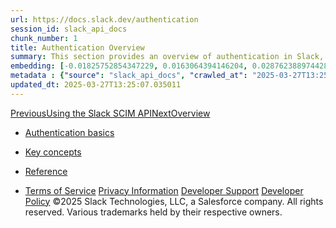 ```yaml
---
url: https://docs.slack.dev/authentication
session_id: slack_api_docs
chunk_number: 1
title: Authentication Overview
summary: This section provides an overview of authentication in Slack, including basics, key concepts, and reference materials.
embedding: [-0.01825752854347229, 0.0163064394146204, 0.028762388974428177, -0.0190327949821949, 0.01973053440451622, 0.00017695863789413124, -0.020273221656680107, 0.011344734579324722, 0.0005136140971444547, -0.009858806617558002, -0.012843582779169083, -0.019123241305351257, -0.06155616417527199, 0.04677441716194153, 0.019187847152352333, 0.03333646431565285, -0.0249506626278162, 0.04018465057015419, -0.01970469206571579, 0.04519804194569588, 0.04553398862481117, 0.05783488601446152, -0.0226507056504488, 0.081402987241745, -0.03992622718214989, -0.026462431997060776, -0.02677253820002079, 0.029511814936995506, -0.022082176059484482, -0.003747121663764119, -0.01342503260821104, -0.03819480165839195, -0.005901716649532318, 0.00025135595933534205, 0.013657612726092339, 0.033233094960451126, 0.004367335233837366, 0.06093595176935196, 0.02612648345530033, -0.01681036315858364, -0.04044307395815849, -0.001401132787577808, -0.018826056271791458, 0.026436589658260345, -0.02907249704003334, -0.014251983724534512, 0.006970938760787249, -0.0063636465929448605, -0.013877271674573421, 0.02168162167072296, -0.04837663471698761, -0.004990778397768736, 0.0072616636753082275, 0.042717188596725464, -0.009936333633959293, -0.01056300662457943, 0.0005875066854059696, 0.001831567264162004, -0.03723863884806633, 0.0010151147143915296, 0.026565801352262497, -0.04519804194569588, -0.019769297912716866, 0.009031855501234531, -0.025015268474817276, -0.0074037956073880196, 0.024162475019693375, 0.006660832092165947, 0.0003769329923670739, 0.011906802654266357, 0.06729313731193542, 0.012359041720628738, -0.03770379722118378, 0.02032490447163582, 0.010349809192121029, -0.018386738374829292, -0.018735608085989952, 0.07473570108413696, 0.007203518413007259, -0.0314241386950016, -0.025144478306174278, -0.014717143960297108, -0.015337357297539711, -0.015014328993856907, -0.06801672279834747, 0.058403413742780685, -0.053906869143247604, -0.02500234730541706, 0.013308743014931679, 0.013308743014931679, 0.005307345651090145, -0.01948503404855728, -0.02479560859501362, 0.0229478906840086, 0.06331343948841095, -0.036825161427259445, -0.04522388428449631, -0.0029201707802712917, 0.012178145349025726, 0.08000750839710236, 0.04535309597849846, -0.042200345546007156, -0.0516069121658802, -0.04814405366778374, 0.014613774605095387, -0.01520814560353756, 0.02982192113995552, 0.01740473508834839, -0.014148615300655365, -0.036876846104860306, -0.14140862226486206, -0.00026346949744038284, -0.00352746294811368, -0.01683620549738407, -0.015944648534059525, -0.03150166571140289, -0.01683620549738407, 0.006841727532446384, 0.002446935046464205, -0.02752196416258812, -0.028762388974428177, -0.014600853435695171, 0.03990038484334946, 0.00044052908197045326, 0.007365032564848661, -0.044319406151771545, -0.01563454233109951, -0.005727281793951988, -0.07334021478891373, -0.015104777179658413, 0.06419207155704498, -0.06093595176935196, 0.047342944890260696, -0.024614714086055756, -0.054010238498449326, 0.0037083583883941174, -0.019743455573916435, -0.018490107730031013, -0.007959403097629547, -0.03354319930076599, 0.012636845000088215, -0.07432222366333008, 0.04103744402527809, 0.0021255225874483585, -0.06703471392393112, -0.05793825536966324, -0.02599727176129818, 0.003272271016612649, -0.059902265667915344, 0.02669501304626465, -0.00638625817373395, -0.010097847320139408, -0.02414955385029316, -0.018270449712872505, -0.04108912870287895, 0.001617561443708837, 0.022986654192209244, 0.04925527051091194, 0.02989944815635681, 0.0030396911315619946, -0.0157120693475008, 0.037471216171979904, 0.0355072095990181, -0.02342597208917141, -0.007061386480927467, -0.025312453508377075, 0.04907437413930893, -0.02315462753176689, -0.04524972662329674, 0.0025696856901049614, -0.03478362783789635, -0.03718695417046547, -0.025661323219537735, -0.011784051544964314, -0.007700981106609106, -0.0355072095990181, 0.0550956130027771, 0.02677253820002079, -0.03767795488238335, -0.023606866598129272, -0.042071133852005005, 0.036153264343738556, -0.04377672076225281, -0.04031386226415634, -0.028607336804270744, 0.023593945428729057, -0.025842219591140747, 0.013211834244430065, -0.0038343393243849277, 0.007991706021130085, 0.019110320135951042, 0.021423200145363808, 0.01112507563084364, -0.025312453508377075, 0.00888972356915474, -0.009380725212395191, 0.014755907468497753, -0.006392718758434057, -0.019963113591074944, -0.012158764526247978, 0.010382111184298992, 0.007571770343929529, 0.05085748806595802, -0.024640556424856186, 0.02672085538506508, 0.0015860662097111344, 0.004764659330248833, 0.015699148178100586, -0.04770473763346672, -0.044913776218891144, 0.011247825808823109, -0.018787292763590813, 0.010627612471580505, 0.004186439327895641, -0.08031761646270752, 0.010491941124200821, 0.013269979506731033, -0.015996333211660385, -0.0030881452839821577, 0.01453624852001667, -0.025532113388180733, 0.05959215760231018, 0.01833505369722843, -0.01640980876982212, 0.05196870118379593, 0.03364656865596771, 0.032509513199329376, -0.015944648534059525, 0.026514116674661636, -0.021190619096159935, 0.034473519772291183, 0.036773476749658585, -0.00036118540447205305, -0.022818678990006447, 0.0403655469417572, -0.04018465057015419, 0.025131558999419212, -0.008424563333392143, 0.017740683630108833, -0.003511311486363411, -0.009852346032857895, -0.027780385687947273, 0.01603509671986103, 0.0608842670917511, 0.026294458657503128, 0.01887774094939232, -0.004977857228368521, -0.03499036654829979, 0.019123241305351257, 0.05592256039381027, 0.016965417191386223, 0.03889254108071327, 0.0019058636389672756, 0.004942324478179216, -0.009451791644096375, -0.0305713452398777, 0.00623766565695405, 0.03698021546006203, 0.030028657987713814, 0.014058167114853859, -0.012042474001646042, -0.023141706362366676, -0.04749799892306328, -0.002232121769338846, -0.029460130259394646, 0.012714372016489506, -0.017740683630108833, -0.01416153647005558, -0.024356290698051453, -0.016099702566862106, -0.025661323219537735, 0.03889254108071327, 0.03899591043591499, -0.019872667267918587, 0.00797878485172987, -0.005966322496533394, 0.019510874524712563, 0.006521929986774921, -0.05031479895114899, 0.028710706159472466, 0.0019203999545425177, -0.03214772045612335, -0.022637784481048584, 0.013696376234292984, -0.004044307395815849, 0.011196141131222248, 0.04072733595967293, -0.047136206179857254, -0.001896172878332436, -0.004877718631178141, 0.005588379688560963, 0.05044401064515114, 0.02752196416258812, 0.006208593025803566, -0.015518252737820148, 0.03726448118686676, 0.04248460754752159, 0.028710706159472466, 0.010491941124200821, 0.015298593789339066, 0.0015618391335010529, 0.009025394916534424, 0.015389041043817997, -0.003743891604244709, 0.002170746447518468, 0.04165765643119812, 0.01036272943019867, 0.0040572285652160645, 0.03341398760676384, -0.016215993091464043, -0.0033659490291029215, 0.023916974663734436, -0.027702858671545982, -0.021565331146121025, -0.0023177240509539843, -0.0075523885898292065, 0.02280575782060623, 0.019769297912716866, -0.010569467209279537, -0.013722218573093414, -0.005701439455151558, 0.024666398763656616, -0.014691301621496677, -0.035377997905015945, -0.0035533050540834665, -0.011047548614442348, -0.06310670077800751, -0.032535355538129807, -0.017365971580147743, -0.03225108981132507, 0.08496921509504318, -0.08615795522928238, 0.014704222790896893, 0.02604895643889904, -0.014187377877533436, -0.009826503694057465, 0.036799319088459015, 0.0395127534866333, -0.024886056780815125, 0.023012496531009674, -0.013489638455212116, -0.054733820259571075, -0.03785885125398636, -0.033052198588848114, 0.028865758329629898, 0.04961705952882767, -0.030157869681715965, 0.018942346796393394, -0.005901716649532318, 0.041993606835603714, -0.029201706871390343, -0.036876846104860306, 0.009387185797095299, -0.02072545886039734, -0.0030073882080614567, 0.023438893258571625, -0.0226507056504488, -0.06569091975688934, -0.0005770082934759557, -0.014290747232735157, -0.0712728425860405, -0.008017548359930515, -0.004325341433286667, -0.0054333265870809555, 0.042148660868406296, 0.0034499361645430326, 0.0077397446148097515, -0.05152938514947891, 0.013179531320929527, -0.0037568125408142805, 0.02896912768483162, -0.02642366848886013, 0.013773903250694275, -0.04398345574736595, -0.024240002036094666, 0.019691770896315575, -0.0103885717689991, 0.025609638541936874, 0.03718695417046547, 0.022870363667607307, 0.04067565128207207, 0.016603626310825348, -0.01491096056997776, -0.025015268474817276, 0.03723863884806633, -0.022560257464647293, -0.017288444563746452, 0.00851501151919365, 0.0015222681686282158, 0.018347974866628647, -0.004561151843518019, 0.0019300907151773572, 0.010834350250661373, -0.011822815053164959, 0.018244607374072075, 0.015078934840857983, 0.04982379823923111, 0.02824554592370987, 0.034654416143894196, -0.04920358583331108, 0.05964384227991104, -0.00840518157929182, 0.0017879585502669215, -0.004118603654205799, 0.007184137124568224, -0.06036742404103279, -0.014277826063334942, -0.020673776045441628, 0.012236290611326694, -0.00037006865022704005, 0.004251045174896717, 0.010479019954800606, 0.01943334937095642, -0.04922942817211151, 0.016797441989183426, -0.023891132324934006, 0.011861578561365604, 0.0369543731212616, 0.03623079136013985, 0.03064887225627899, 0.05282149463891983, -0.062279749661684036, 0.01121552288532257, -8.575376705266535e-05, 0.009807121939957142, 0.04021049290895462, 0.010873113758862019, -0.05809330940246582, 0.006415330804884434, -0.03876332938671112, -0.030829766765236855, -0.01066637597978115, 0.05855846777558327, -0.014652538113296032, -0.03486115485429764, -0.010317506268620491, -0.004118603654205799, 0.03132076933979988, -0.016228914260864258, 0.017042944207787514, 0.018994031473994255, -0.005291194189339876, -0.036618422716856, -0.03775548189878464, -0.020544564351439476, 0.012287975288927555, -0.007901258766651154, -0.053183287382125854, -0.009710214100778103, 0.054010238498449326, -0.01777944713830948, -0.0037342007271945477, 0.004703283775597811, 0.024110790342092514, -0.029951132833957672, -0.018089553341269493, -0.017714841291308403, 0.0036211409606039524, 0.052614759653806686, 0.027160171419382095, 0.010672836564481258, -0.007326269056648016, 0.006357186008244753, 0.031708404421806335, -0.00018331824685446918, 0.00843102391809225, -0.013967719860374928, 0.02824554592370987, -0.018916504457592964, 0.003960320260375738, -0.027961280196905136, -0.002440474461764097, 0.005924328695982695, -0.03284545987844467, -0.00961330533027649, -0.029976973310112953, -0.02832307294011116, -0.005804808344691992, 0.04620588943362236, 0.012830661609768867, -0.009593923576176167, 0.012559318915009499, -0.019497955217957497, 0.022831600159406662, 0.042071133852005005, 0.02152656763792038, 0.01898111030459404, 0.021784991025924683, -0.003595298621803522, 0.01745641976594925, -0.021048488095402718, 0.001347833196632564, -0.005084456410259008, -0.01413569413125515, 0.009729595854878426, -0.05354507640004158, 0.02347765676677227, -0.0496429018676281, 0.0033788701985031366, -0.012255672365427017, -0.0014826973201707006, -0.04085654765367508, -0.006744819227606058, 0.07990413904190063, -0.00039409383316524327, 0.0441126674413681, -0.009910491295158863, -0.030907293781638145, -0.0113253528252244, -0.0014197069685906172, 0.004809882957488298, -0.019549638032913208, 0.019265374168753624, 0.010446717031300068, -0.04183855280280113, 0.007565309759229422, -0.014187377877533436, 0.04599915072321892, 0.0025826068595051765, -0.045637357980012894, 0.00989110954105854, 0.016926653683185577, 0.030028657987713814, 0.002674669725820422, -0.0077849687077105045, -0.020389510318636894, -0.019898509606719017, -0.04005543887615204, -0.016991259530186653, -0.0196271650493145, 0.00788187701255083, -0.05747309699654579, 0.0033336463384330273, -0.021087251603603363, 0.020609170198440552, 0.011066930368542671, 0.0008334115846082568, -0.0023790993727743626, -0.02819386124610901, 0.015815438702702522, 0.024769766256213188, 0.02966686710715294, 0.048790108412504196, 0.03351735696196556, -0.03506788983941078, 0.013082623481750488, -0.010323966853320599, -0.017365971580147743, 0.008495629765093327, 0.027186013758182526, -0.010356269776821136, -0.027056803926825523, 0.04072733595967293, 0.0007243896834552288, 0.007067847065627575, 0.017611471936106682, 0.020622091367840767, 0.0038601814303547144, 0.03256119787693024, -0.020815907046198845, -0.019963113591074944, -0.0340600460767746, 0.0016159462975338101, 0.0060729216784238815, 0.006324883084744215, -0.012184605933725834, 0.013476717285811901, -0.0249506626278162, -0.029951132833957672, 0.0036695951130241156, 0.013877271674573421, 0.005772505886852741, 0.00946471281349659, 0.037626270204782486, -0.0014956184895709157, -0.017598550766706467, -0.011092772707343102, 0.027160171419382095, 0.012346120551228523, 0.019885588437318802, -0.01016245223581791, -0.06910209357738495, 0.010227058082818985, 0.029356760904192924, -0.024743923917412758, -0.009703753516077995, -0.0009028625208884478, 0.0030719938222318888, -0.020609170198440552, -0.03222524747252464, 0.01900695264339447, -0.0013082623481750488, 0.025893904268741608, -0.014730065129697323, 0.015518252737820148, 0.037471216171979904, 0.016694072633981705, -0.0064637851901352406, -0.014523327350616455, 0.02669501304626465, 0.04341492801904678, -0.00969083234667778, -0.026565801352262497, -0.017701920121908188, 0.005110298749059439, 0.00213521346449852, -0.014626695774495602, -0.0061439876444637775, -0.0235034991055727, -0.010317506268620491, 0.011693604290485382, 0.036153264343738556, -0.001931705861352384, -0.015169383026659489, -0.007868955843150616, 0.013773903250694275, 0.009257975034415722, 0.028633179143071175, 0.00871528871357441, 0.013166611082851887, -0.014096930623054504, -0.013567165471613407, 0.00556253781542182, -0.0013849814422428608, 0.045689042657613754, 0.019187847152352333, -0.022314757108688354, -0.06098763644695282, -0.024640556424856186, 0.014251983724534512, -0.008896184153854847, 0.013631770387291908, 0.03044213354587555, 0.00101753743365407, -0.03483531251549721, -0.02762533165514469, 0.04114081338047981, 0.02005356177687645, 0.01528567261993885, -0.0035726868081837893, 0.013269979506731033, 0.0018622549250721931, 0.019420428201556206, -0.006247356534004211, 0.026010192930698395, -0.010911877267062664, -0.013593006879091263, 0.010181833989918232, 0.00954223982989788, 0.021746227517724037, -0.019497955217957497, -0.024692241102457047, 0.057524777948856354, -0.025713007897138596, 0.026643328368663788, -0.010369190014898777, 0.005801578052341938, 0.03209603577852249, 0.010395032353699207, 0.02907249704003334, -0.04959121719002724, 0.026307379826903343, 0.013593006879091263, -0.019472112879157066, 0.005788656882941723, -0.003947399090975523, -0.02896912768483162, -0.009600384160876274, -0.009975096210837364, -0.00546239921823144, -0.045818254351615906, 0.054785504937171936, 0.007390874437987804, 0.04245876520872116, 0.02040243148803711, 0.02479560859501362, -0.02744443714618683, -0.07158295065164566, 0.020066482946276665, 0.007610533386468887, -0.023361366242170334, 0.018360896036028862, -0.030726399272680283, -0.006751279812306166, 0.044371090829372406, -0.03948691114783287, 0.0043608746491372585, 0.04227786883711815, 0.021216461434960365, -0.03553305193781853, 0.00026649789651855826, -0.04183855280280113, 0.03553305193781853, -0.03400836139917374, 0.002306418027728796, -0.023361366242170334, 0.021539488807320595, 0.0148592758923769, -0.024110790342092514, -0.04400929808616638, 0.006169829983264208, 0.010272282175719738, 0.011816354468464851, -0.0063636465929448605, -0.01520814560353756, 0.0007865725201554596, -0.006260277703404427, -0.010659915395081043, 0.029976973310112953, -0.03811727464199066, -0.015221066772937775, 0.006299040745943785, -0.010911877267062664, 0.0291241817176342, 0.024485502392053604, 0.00532026682049036, -0.044887933880090714, -0.010491941124200821, -0.01345087494701147, -0.013295821845531464, 0.008682985790073872, -0.0022272763308137655, -0.0355072095990181, 0.034525204449892044, 0.030984820798039436, 0.02203049138188362, 0.006509008817374706, 0.012740214355289936, 0.014613774605095387, 0.026927592232823372, -0.01983390375971794, -0.00546239921823144, 0.004922942724078894, -0.01675867848098278, -0.020311983302235603, 0.012055395171046257, -0.06196964159607887, 0.06512239575386047, -0.04248460754752159, -0.018813135102391243, 0.009425949305295944, -0.017572708427906036, -0.021384436637163162, 0.03884085640311241, 0.01783113181591034, -0.012882346287369728, -0.003957089968025684, 0.007468401454389095, 0.028788231313228607, -0.009606844745576382, 0.012178145349025726, 0.009949254803359509, -0.00877989362925291, -0.015324436128139496, 0.02982192113995552, -0.00491971243172884, -0.0163064394146204, 0.007442559115588665, 0.011092772707343102, 0.03258703649044037, 0.004987548105418682, 0.048790108412504196, -0.04067565128207207, 0.011209062300622463, -0.0030768392607569695, -0.00514583196491003, -0.028814073652029037, -0.0005891218315809965, 0.0014310128754004836, 0.033155567944049835, -0.016073860228061676, -0.0030913755763322115, -0.00728104542940855, 0.04062396660447121, 0.03126908466219902, -0.016797441989183426, -0.045792412012815475, -0.014549169689416885, -0.01006554439663887, -0.027935439720749855, -0.010879574343562126, 0.01222336944192648, -0.004861567635089159, -0.0018864820012822747, -0.02035074681043625, -0.02752196416258812, -0.014381194487214088, 0.011422260664403439, -0.0441126674413681, 0.011461024172604084, -0.05114175006747246, 0.006366876885294914, -0.01898111030459404, -0.03343982994556427, -0.04770473763346672, -0.003650213358923793, 0.003614680375903845, -0.07912887632846832, 0.022560257464647293, 0.021022645756602287, 0.016267677769064903, 0.03589484095573425, 0.008263049647212029, -0.006970938760787249, 0.034473519772291183, 0.035455524921417236, -0.015414883382618427, 0.0012040858855471015, -0.02969270944595337, -0.021113093942403793, 0.0032302774488925934, 0.0023629479110240936, -0.000248529453529045, -0.002916940487921238, 0.018916504457592964, -0.021940043196082115, 0.024162475019693375, -0.030261239036917686, 0.0008334115846082568, -0.007022622972726822, 0.03504204750061035, 0.00898017082363367, -0.05271812528371811, -0.0029427825938910246, -0.011370575986802578, 0.014355353079736233, 0.004638678394258022, 0.0017039712984114885, -0.008844499476253986, -0.027237698435783386, -0.007513625081628561, -0.024214159697294235, 0.06439881026744843, 0.0025212315376847982, -0.0013219909742474556, 0.01317307073622942, -0.06047079339623451, -0.0034014820121228695, -0.018012026324868202, 0.045042987912893295, -0.02020861580967903, 0.03959028050303459, 0.020066482946276665, -0.0089414082467556, 0.023593945428729057, -0.04548230394721031, 0.055302347987890244, 0.02023445814847946, 0.017223838716745377, 0.046541836112737656, -0.02984776347875595, -0.015130619518458843, -0.015789596363902092, -0.030984820798039436, 0.008392260409891605, 0.005633603781461716, 0.015195224434137344, 0.023839447647333145, -0.013179531320929527, 0.01453624852001667, 0.004496545996516943, -0.0007235821103677154, 0.014071088284254074, -0.0028232624754309654, 0.0012493097456172109, 0.010446717031300068, -0.0013914420269429684, 0.02120354026556015, 0.012630384415388107, -0.0029476280324161053, 0.015544095076620579, 0.015324436128139496, 0.0031252934131771326, -0.01187449973076582, -0.018515950068831444, 0.008424563333392143, -0.030778082087635994, 0.044190194457769394, 0.0020980651024729013, 0.04814405366778374, 0.03475778549909592, -0.004144445993006229, -0.03064887225627899, -0.0157120693475008, -0.0066672926768660545, -0.013011557050049305, -0.03207019343972206, 0.044991303235292435, 0.009677911177277565, 0.010976482182741165, -0.012921109795570374, 0.020273221656680107, -0.008359957486391068, -0.017223838716745377, 0.021216461434960365, 0.003898944705724716, -0.009393646381795406, 0.04928111284971237, -0.008263049647212029, 0.03041629120707512, 0.0035500747617334127, -0.013593006879091263, -0.027082646265625954, 0.02205633372068405, -0.013877271674573421, -0.027237698435783386, 0.031088190153241158, -0.00434472318738699, -0.010194755159318447, 0.018541792407631874, -0.00038985410355962813, -0.05013390630483627, 0.009581002406775951, 0.05731804296374321, 0.023090023547410965, -0.013515480794012547, 0.009245053865015507, -0.007125991862267256, -0.006899872329086065, -0.04235539585351944, 0.01064053364098072, -0.002487313700839877, 0.006208593025803566, 0.08171309530735016, 0.00020875668269582093, -0.03959028050303459, 0.015221066772937775, 0.027289383113384247, 0.02969270944595337, -0.026669170707464218, -0.012953412719070911, -0.0035662262234836817, 0.018063711002469063, 0.013670533895492554, -0.0035048509016633034, -0.0035371538251638412, 0.0005616644630208611, -0.027909597381949425, -0.012029552832245827, -0.023413050919771194, 0.018012026324868202, -0.0240978691726923, 0.018270449712872505, 0.0049261730164289474, 0.018141238018870354, -0.013916035182774067, 0.01670699380338192, 0.026294458657503128, -0.00851501151919365, 0.00038420112105086446, 0.03126908466219902, 0.021423200145363808, 0.025906825438141823, -0.013954798690974712, -0.016991259530186653, -0.016371045261621475, 0.00606323080137372, -0.00874113105237484, 0.009484094567596912, 0.033827465027570724, 0.006431482266634703, -0.003440245520323515, 0.014820512384176254, -0.014626695774495602, 0.042200345546007156, -0.005304115358740091, 0.003323955461382866, 0.023632708936929703, -0.02759948931634426, 0.03860827535390854, 0.02819386124610901, 0.0004352798860054463, 0.04858337342739105, 0.011234904639422894, -0.022237230092287064, 0.012365502305328846, 0.021513648331165314, -0.01638396643102169, 0.00855377409607172, 0.001552955829538405, 0.02816801890730858, 0.02452426590025425, 0.01531151495873928, -0.005788656882941723, -0.0044480920769274235, -0.04046891629695892, 0.011654840782284737, 0.030183712020516396, 0.04002959653735161, 0.0004364912456367165, -0.003588838269934058, -0.028400598093867302, -0.008818657137453556, -0.007190597243607044, -0.0019946962129324675, -0.02000187709927559, 0.021784991025924683, 0.01416153647005558, 0.05525066331028938, -0.029356760904192924, -0.026216931641101837, 0.012507634237408638, 0.012914649210870266, -0.016526099294424057, 0.02382652647793293, 0.01646149344742298, 0.005255661439150572, -0.026565801352262497, -0.004141215700656176, -0.00795294251292944, -0.030157869681715965, -0.022198466584086418, -0.01885189861059189, -0.009277356788516045, -0.031139874830842018, 0.002899173879995942, -0.04083070531487465, -0.034680258482694626, -0.02187543921172619, -0.01081496849656105, -0.01633228175342083, -0.0015731450403109193, 0.030183712020516396, 0.005210437346249819, -0.009044776670634747, -0.009555160067975521, -0.008695906959474087, -0.0071453736163675785, 0.03119155764579773, -0.020492879673838615, -0.0160092543810606, -0.00390217499807477, 0.007972324267029762, 0.02270239032804966, -0.005817729514092207, 0.05711130425333977, 0.01098940335214138, -0.002542228205129504, 0.012714372016489506, -0.02909833937883377, -0.02334844507277012, -0.01307616289705038, 0.022560257464647293, 0.0438542440533638, 0.027056803926825523, -0.004625757224857807, 0.020014798268675804, 0.02984776347875595, -0.006589765660464764, 0.03116571716964245, -0.01568622700870037, 0.022870363667607307, 0.0051199896261096, -0.013257058337330818, 0.01184865739196539, -0.007578230928629637, -0.03119155764579773, 0.020389510318636894, 0.06589765846729279, -0.020247379317879677, 0.010272282175719738, -0.010595309548079967, 0.025286611169576645, -0.003579147392883897, 0.027315225452184677, -0.0014560475246980786, 0.020699618384242058, 0.0001790785026969388, 0.027341067790985107, -0.02157825231552124, 0.023245075717568398, -0.022766994312405586, -0.024756845086812973, 0.002102910540997982, -0.013851429335772991, -0.02816801890730858, -0.0246534775942564, -0.0009674680768512189, -0.04765305295586586, -0.012197527103126049, -0.010343348607420921, 0.0062312050722539425, -0.0063474951311945915, 0.018270449712872505, -0.022288914769887924, 0.03486115485429764, 0.01670699380338192, 0.013269979506731033, 0.03897006809711456, 0.0039054052904248238, 0.008308273740112782, -0.017146311700344086, -0.031630877405405045, -0.0010385342175140977, 0.04098575934767723, 0.01029166392982006, -0.028762388974428177, -0.02372315712273121, -0.003588838269934058, -0.02165577933192253, 0.004393177106976509, 0.002913710195571184, -0.013722218573093414, 0.035222943872213364, 0.0010498401243239641, 0.03568810597062111, -0.012087698094546795, -0.018735608085989952, -0.021914202719926834, 0.0008277585729956627, 0.045740727335214615, 0.01868392527103424, -0.022792836651206017, -0.016190150752663612, -0.013463796116411686, 0.007377953734248877, 0.018541792407631874, -0.025519192218780518, -0.004341492895036936, 0.001947857323102653, 0.023606866598129272, 0.032380301505327225, -0.006893411744385958, 0.027263540774583817, -0.009820043109357357, -0.013269979506731033, -0.007164755370467901, -0.016500256955623627, 0.007688060402870178, -0.04669689014554024, 0.013670533895492554, -0.06171121820807457, -0.006289349868893623, -0.016422729939222336, -0.013121386989951134, 0.026643328368663788, -0.015466568060219288, -0.023568103089928627, -0.02035074681043625, -0.013282900676131248, 0.009025394916534424, 0.015505331568419933, -0.03354319930076599, 0.015040171332657337, 0.030829766765236855, -0.0012275053886696696, 0.0013413727283477783, 0.07912887632846832, 0.016629468649625778, 0.013786823488771915, 0.00382787873968482, 0.02452426590025425, 0.012197527103126049, -0.00228542136028409, 0.04842831939458847, -0.0046063754707574844, -0.01121552288532257, -0.02557087503373623, 0.013147229328751564, 0.028581494465470314, -0.01267560850828886, -0.016345202922821045, -0.004179978743195534, -0.028142176568508148, 0.01176466979086399, 0.024743923917412758, 0.021293988451361656, 0.0068546487018466, 0.034654416143894196, -0.003747121663764119, 0.013295821845531464, -0.02529953233897686, -0.028839915990829468, 0.027392752468585968, -0.015569937415421009, 0.04145091772079468, -0.012740214355289936, -0.026617486029863358, -0.03770379722118378, 0.011771130375564098, -0.015789596363902092, -0.017275523394346237, -0.03519710153341293, -0.00489387009292841, -0.00742963794618845, 0.028503967449069023, 0.013644691556692123, 0.02832307294011116, -0.037652112543582916, 0.030829766765236855, -0.017417656257748604, -0.015053092502057552, -0.023658551275730133, -0.010233518667519093, -0.019045716151595116, -0.009548700414597988, 0.029305076226592064, -0.036825161427259445, 0.04481040686368942, 0.019988955929875374, -0.00529442448168993, 0.0059727830812335014, 0.014768828637897968, 0.019136162474751472, 0.015828359872102737, 0.005077995825558901, 0.006021237000823021, -0.022715311497449875, 0.012236290611326694, 0.014226141385734081, 0.002131983172148466, -0.03271624818444252, -0.003293267684057355, -0.027160171419382095, -0.005252431146800518, -0.02487313561141491, 0.008547313511371613, 0.00010781050514196977, 0.03483531251549721, 0.00489387009292841, 0.015078934840857983, 0.005898486357182264, -0.01408400945365429, 0.01648733578622341, 0.016913732513785362, -0.004147676285356283, 0.027857912704348564, 0.018890662118792534, 0.021449042484164238, 0.01129951048642397, 0.0062312050722539425, -0.02674669586122036, 0.021720385178923607, -0.0007025853265076876, -0.015776675194501877, 0.004561151843518019, -0.022198466584086418, -0.017895737662911415, -0.032302774488925934, 0.0031269085593521595, 0.017301365733146667, -0.035248786211013794, -0.0003573494323063642, -0.012908188626170158, -0.00036401188117451966, 0.023180469870567322, 0.011221983470022678, 0.01713339053094387, 0.039021749049425125, 0.0033110342919826508, -0.02682422287762165, -0.04408682510256767, 0.025893904268741608, -0.03509373217821121, -0.008321194909512997, -0.020686697214841843, 0.028503967449069023, 0.009251514449715614, -0.013670533895492554, -0.010601770132780075, 0.005640064366161823, 0.02532537467777729, -0.008650682866573334, -0.01997603476047516, 0.02517032064497471, 0.031760089099407196, -0.035403840243816376, 0.020337825641036034, -0.011486866511404514, -0.03667010739445686, -0.016513178125023842, -0.02894328534603119, 2.2485759473056532e-05, 0.0019058636389672756, 0.0034531664568930864, 0.0060276975855231285, 0.016022175550460815, 0.004273656755685806, 0.0029379373881965876, -0.009296738542616367, -0.013140768744051456, -0.014587932266294956, -0.007423177361488342, 0.018167080357670784, -0.006932175252586603, 0.003446705872192979, -0.014768828637897968, -0.047213733196258545, -0.0012186222011223435, 0.011712986044585705, -0.0026375215966254473, 0.032380301505327225, 0.02902081236243248, 0.01892942562699318, -0.005039232783019543, 0.006660832092165947, -0.005039232783019543, 0.007836652919650078, 0.009606844745576382, 0.027315225452184677, -0.006269968580454588, 0.016190150752663612, -0.026010192930698395, -0.030054500326514244, 0.00380203640088439, -0.016526099294424057, 0.007940022274851799, -0.0026213701348751783, -0.004241354297846556, -0.04393177106976509, -0.0017685769125819206, 0.06181458756327629, 0.002629445865750313, 0.010446717031300068, -0.006673753261566162, 0.015337357297539711, 0.011092772707343102, 0.003624371252954006, 0.03739369288086891, 0.020144009962677956, 0.00966499000787735, -0.011868039146065712, -0.030700556933879852, -0.026307379826903343, 0.057679831981658936, -0.04550814628601074, -0.026539959013462067, -0.012184605933725834, -0.041347552090883255, 0.00820490438491106, 0.0034337849356234074, 0.03935769945383072, 0.009884648956358433, -0.019342901185154915, -0.008088614791631699, -0.003385330783203244, 0.04661936312913895, -0.0011596695985645056, 0.02270239032804966, -0.006628529168665409, -0.011706525459885597, 0.018645161762833595, -0.008825117722153664, 0.034473519772291183, -0.024395054206252098, 0.005539925768971443, 0.010491941124200821, -0.0018364127026870847, -0.016345202922821045, -0.012139382772147655, 0.014820512384176254, 0.014045245945453644, 0.0261006411164999, -0.0012065086048096418, -0.0019704692531377077, -0.026514116674661636, 0.014213220216333866, -0.01566038466989994, 0.016590705141425133, 0.012120001018047333, 0.042820557951927185, 0.0010982942767441273, 0.041244182735681534, -0.0062312050722539425, 0.010427335277199745, 0.007151834201067686, -0.027237698435783386, -0.016823284327983856, -0.015531173907220364, 0.03152750805020332, -0.04548230394721031, 0.019665928557515144, -0.020195694640278816, 0.03178592771291733, 0.005859723314642906, -0.005892025772482157, -0.022547336295247078, 0.018386738374829292, -0.007888337597250938, 0.0029476280324161053, 0.0035371538251638412, -0.002963779494166374, 0.004428710322827101, -0.030338766053318977, -0.023942815139889717, 0.002829723060131073, -0.00783019233494997, 0.00481957383453846, -0.0137092974036932, -0.03571394830942154, 0.02752196416258812, 0.027341067790985107, 0.00834057666361332, 0.03886669874191284, 0.015117698349058628, -0.00028527388349175453, -0.009768358431756496, 0.03129492700099945, 0.002765117445960641, 0.003866642015054822, -0.011635459028184414, 0.008495629765093327, -0.004380255937576294, 0.005759584717452526, -0.01608678139746189, 0.02984776347875595, 0.03439599275588989, -0.04235539585351944, 0.0039280173368752, 0.02535121701657772, -0.02500234730541706, -0.0014899654779583216, -0.005514083430171013, 0.019200768321752548, -0.018115395680069923, -0.048738423734903336, 0.004700053483247757, -0.013644691556692123, -0.0030493817757815123, 0.0033982517197728157, 0.03648921474814415, 0.005155522841960192, -0.010982942767441273, -0.020699618384242058, -0.003020309377461672, 0.014755907468497753, -0.0060276975855231285, -0.014523327350616455, 0.02337428741157055, 0.006599456537514925, 0.010550086386501789, 0.01376098208129406, 0.028012964874505997, -0.005077995825558901, -0.015104777179658413, 0.027806228026747704, 0.0018703306559473276, 0.028659021481871605, 0.011932644993066788, 0.00017675674462225288, -0.003663134528324008, -0.019937271252274513, 0.007985245436429977, 0.02334844507277012, 0.016099702566862106, 0.0013841738691553473, 0.0052750431932508945, 0.03788469359278679, -0.007287506014108658, 0.029227549210190773, -0.008573155850172043, 0.011008785106241703, 0.059230364859104156, 0.0008576386608183384, 0.03418925404548645, -0.030338766053318977, -0.023361366242170334, 0.04816989600658417, -0.0046063754707574844, 0.02085467055439949, -0.022508572787046432, 0.005798347759991884, 0.0073327296413481236, 0.004464243538677692, -0.012494713068008423, 0.03279377520084381, -0.0011200986336916685, 0.00835349690169096, 0.01413569413125515, 0.022495651617646217, 0.019187847152352333, 0.02749612182378769, 0.019665928557515144, 0.001033688778989017, -0.01850302889943123, 0.02447258122265339, 0.00372774014249444, 0.017262602224946022, 0.006008315831422806, 0.01264976616948843, -0.010931259021162987, -0.009303199127316475, -0.009529318660497665, 0.01852887123823166, -0.007048465311527252, 0.04186439514160156, -0.010349809192121029, 0.0023661782033741474, -0.016926653683185577, 0.032483670860528946, -0.02240520343184471, -0.01708170771598816, 0.021048488095402718, -0.0015254984609782696, -0.0029605492018163204, 0.008308273740112782, -0.0401071235537529, 0.047601368278265, 0.03139829635620117, 0.007533006835728884, 0.032380301505327225, -0.009600384160876274, 0.029408445581793785, -0.0038052666932344437, -0.022120939567685127, 0.005510853137820959, -0.008069233037531376, -0.016448572278022766, -0.028503967449069023, -0.004709744360297918, 0.0043318020179867744, -0.009173987433314323, -0.005284733604639769, -0.002322569489479065, -0.025467507541179657, 0.011803433299064636, 0.03783300891518593, -0.0022450427059084177, -0.04922942817211151, 0.003814957570284605, -0.04108912870287895, 0.02562255971133709, -0.004599914886057377, 0.0014092085184529424, -0.018942346796393394, -0.017417656257748604, -0.031036505475640297, 0.01560869999229908, -0.01336042769253254, 0.00235971761867404, -0.004037846811115742, 0.008133838884532452, -0.015750832855701447, 0.0055657681077718735, 0.00797878485172987, -0.020389510318636894]
metadata : {"source": "slack_api_docs", "crawled_at": "2025-03-27T13:25:06.170181", "url_path": "/authentication", "chunk_size": 718}
updated_dt: 2025-03-27T13:25:07.035011
---
```

[PreviousUsing the Slack SCIM API](https://docs.slack.dev/admins/scim-api)[NextOverview](https://docs.slack.dev/authentication/)
  * [Authentication basics](https://docs.slack.dev/authentication#basics)
  * [Key concepts](https://docs.slack.dev/authentication#concepts)
  * [Reference](https://docs.slack.dev/authentication#reference)


  * [Terms of Service](https://slack.com/terms-of-service/user) [Privacy Information](https://slack.com/trust/privacy/privacy-policy) [Developer Support](https://docs.slack.dev/developer-support) [Developer Policy](https://docs.slack.dev/developer-policy)
©2025 Slack Technologies, LLC, a Salesforce company. All rights reserved. Various trademarks held by their respective owners.